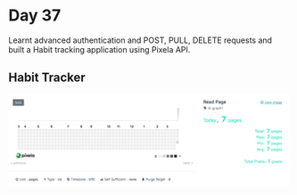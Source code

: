 # Day 37

Learnt advanced authentication and POST, PULL, DELETE requests and built a Habit tracking application using Pixela API.

## Habit Tracker

![habit](habit.png)
